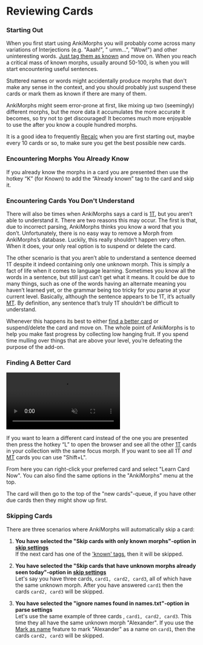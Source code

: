 # Reviewing Cards

### Starting Out

When you first start using AnkiMorphs you will probably come across many variations of Interjections (e.g. "Aaah!", "
umm...", "Wow!") and other uninteresting
words. [Just tag them as known](reviewing-cards.md#encountering-morphs-you-already-know)
and move on. When you reach a critical mass of known morphs, usually around 50-100, is when you will start encountering
useful sentences.

Stuttered names or words might accidentally produce morphs that don't make any sense in the context, and you should
probably just suspend these cards or mark them as known if there are many of them.

AnkiMorphs might seem error-prone at first, like mixing up two (seemingly) different morphs, but the more data it
accumulates the more accurate it becomes, so try not to get discouraged! It becomes much more enjoyable to use the after
you know a couple hundred morphs.

It is a good idea to frequently [Recalc](recalc.md) when you are first starting out, maybe every 10 cards or so,
to make sure you get the best possible new cards.

### Encountering Morphs You Already Know

If you already know the morphs in a card you are presented then use the hotkey “K” (for Known) to add the “Already
known” tag to the card and skip it.

### Encountering Cards You Don't Understand

There will also be times when AnkiMorphs says a card is [1T](../glossary.md#1t-sentence), but you aren’t able to
understand it. There are two reasons this may occur. The first is that, due to incorrect parsing, AnkiMorphs thinks you
know a word that you don’t. Unfortunately, there is no easy way to remove a Morph from AnkiMorphs’s database. Luckily,
this really shouldn’t happen very often. When it does, your only real option is to suspend or delete the card.

The other scenario is that you aren’t able to understand a sentence deemed 1T despite it indeed
containing only one unknown morph. This is simply a fact of life when it comes to language learning. Sometimes you know
all the words in a sentence, but still just can’t get what it means. It could be due to many things, such as one of the
words having an alternate meaning you haven’t learned yet, or the grammar being too tricky for you parse at your current
level. Basically, although the sentence appears to be 1T, it’s actually [MT](../glossary.md#mt-sentence). By definition,
any sentence that’s truly 1T
shouldn’t be difficult to understand.

Whenever this happens its best to either [find a better card](reviewing-cards.md#finding-a-better-card) or
suspend/delete the
card and move on. The whole point of AnkiMorphs
is to help you make fast progress by collecting low hanging fruit. If you spend time mulling over things that are above
your level, you’re defeating the purpose of the add-on.

### Finding A Better Card

<video autoplay loop muted controls>
    <source src="../../img/learn-now.mp4" type="video/mp4">
</video>


If you want to learn a different card instead of the one you are presented then press the hotkey
“L” to open the browser and see all the other [1T](../glossary.md#1t-sentence) cards in your collection with the same
focus morph. If you want to see all 1T _and_ [MT](../glossary.md#mt-sentence) cards you can use "Shift+L".

From here you can right-click your preferred card and select "Learn Card Now". You can also find the same options in
the "AnkiMorphs" menu at the top.

The card will then go to the top of the "new cards"-queue, if you have other due cards then they might show up first.

### Skipping Cards

There are three scenarios where AnkiMorphs will automatically skip a card:

1. **You have selected the "Skip cards with only known morphs"-option in [skip settings](../setup/settings/skip.md)**   
   If the next card has one of the ['known' tags](../setup/settings/tags.md), then it will be skipped.

2. **You have selected the "Skip cards that have unknown morphs already seen today"-option
   in [skip settings](../setup/settings/skip.md)**   
   Let's say you have three cards, `card1, card2, card3`, all of which have the same unknown morph. After you have
   answered `card1` then the cards `card2, card3` will be skipped.

3. **You have selected the "ignore names found in names.txt"-option in parse settings**   
   Let's use the same example of three cards , `card1, card2, card3`. This time they all have the same unknown morph
   "Alexander". If you use the [Mark as name](../setup/names.md) feature to mark "Alexander" as a name on `card1`,
   then the cards `card2, card3` will be skipped.


